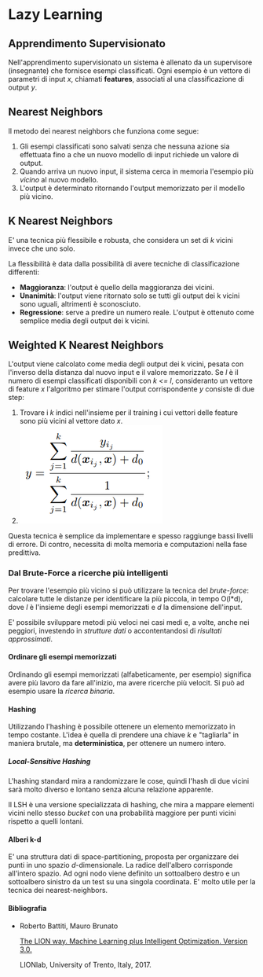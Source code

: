# Lazy Learning

## Apprendimento Supervisionato
Nell'apprendimento supervisionato un sistema è allenato da un supervisore (insegnante) che fornisce esempi classificati. Ogni esempio è un vettore di parametri di input *x*, chiamati **features**, associati al una classificazione di output *y*.

## Nearest Neighbors
Il metodo dei nearest neighbors che funziona come segue:
1. Gli esempi classificati sono salvati senza che nessuna azione sia effettuata fino a che un nuovo modello di input richiede un valore di output.
2. Quando arriva un nuovo input, il sistema cerca in memoria l'esempio più *vicino* al nuovo modello.
3. L'output è determinato ritornando l'output memorizzato per il modello più vicino.

## K Nearest Neighbors
E' una tecnica più flessibile e robusta, che considera un set di *k* vicini invece che uno solo.

La flessibilità è data dalla possibilità di avere tecniche di classificazione differenti:
- **Maggioranza**: l'output è quello della maggioranza dei vicini.
- **Unanimità**: l'output viene ritornato solo se tutti gli output dei k vicini sono uguali, altrimenti è sconosciuto.
- **Regressione**: serve a predire un numero reale. L'output è ottenuto come semplice media degli output dei k vicini.

## Weighted K Nearest Neighbors
L'output viene calcolato come media degli output dei k vicini, pesata con l'inverso della distanza dal nuovo input e il valore memorizzato. Se *l* è il numero di esempi classificati disponibili con *k <= l*, consideranto un vettore di feature *x* l'algoritmo per stimare l'output corrispondente *y* consiste di due step:
1. Trovare i *k* indici nell'insieme per il training i cui vettori delle feature sono più vicini al vettore dato *x*.
2. ![wknn](img/wknn.png)

Questa tecnica è semplice da implementare e spesso raggiunge bassi livelli di errore. Di contro, necessita di molta memoria e computazioni nella fase predittiva.

### Dal Brute-Force a ricerche più intelligenti
Per trovare l'esempio più vicino si può utilizzare la tecnica del *brute-force*: calcolare tutte le distanze per identificare la più piccola, in tempo O(l*d), dove *l* è l'insieme degli esempi memorizzati e *d* la dimensione dell'input.

E' possibile sviluppare metodi più veloci nei casi medi e, a volte, anche nei peggiori, investendo in *strutture dati* o accontentandosi di *risultati approssimati*.

#### Ordinare gli esempi memorizzati
Ordinando gli esempi memorizzati (alfabeticamente, per esempio) significa avere più lavoro da fare all'inizio, ma avere ricerche più velocit. Si può ad esempio usare la *ricerca binaria*.

#### Hashing
Utilizzando l'hashing è possibile ottenere un elemento memorizzato in tempo costante. L'idea è quella di prendere una chiave *k* e "tagliarla" in maniera brutale, ma **deterministica**, per ottenere un numero intero.

##### Local-Sensitive Hashing
L'hashing standard mira a randomizzare le cose, quindi l'hash di due vicini sarà molto diverso e lontano senza alcuna relazione apparente.

Il LSH è una versione specializzata di hashing, che mira a mappare elementi vicini nello stesso *bucket* con una probabilità maggiore per punti vicini rispetto a quelli lontani.

#### Alberi k-d
E' una struttura dati di space-partitioning, proposta per organizzare dei punti in uno spazio *d*-dimensionale. La radice dell'albero corrisponde all'intero spazio. Ad ogni nodo viene definito un sottoalbero destro e un sottoalbero sinistro da un test su una singola coordinata. E' molto utile per la tecnica dei nearest-neighbors.

#### **Bibliografia**
- Roberto Battiti, Mauro Brunato

    [The LION way. Machine Learning plus Intelligent Optimization. Version 3.0.](https://intelligent-optimization.org/LIONbook/)
    
    LIONlab, University of Trento, Italy, 2017.